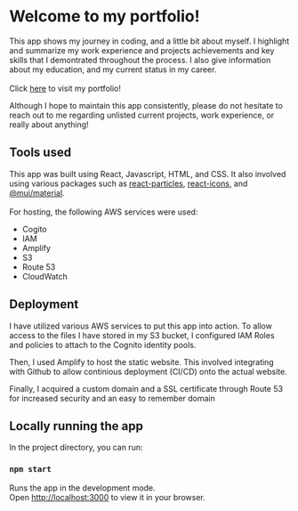 # Welcome to my portfolio!

This app shows my journey in coding, and a little bit about myself. I highlight and summarize my work experience and projects achievements and key skills that I demontrated throughout the process. I also give information about my education, and my current status in my career. 
\
\
Click [here](https://www.portofaditya.com/) to visit my portfolio!

Although I hope to maintain this app consistently, please do not hesitate to reach out to me regarding unlisted current projects, work experience, or really about anything! 

## Tools used

This app was built using React, Javascript, HTML, and CSS. It also involved using various packages such as [react-particles](https://www.npmjs.com/package/react-particles), [react-icons](https://www.npmjs.com/package/react-icons), and [@mui/material](https://www.npmjs.com/package/@mui/material). 
\
\
For hosting, the following AWS services were used:
- Cogito
- IAM
- Amplify
- S3
- Route 53
- CloudWatch

## Deployment

I have utilized various AWS services to put this app into action. To allow access to the files I have stored in my S3 bucket, I configured IAM Roles and policies to attach to the Cognito identity pools. 

Then, I used Amplify to host the static website. This involved integrating with Github to allow continious deployment (CI/CD) onto the actual website. 

Finally, I acquired a custom domain and a SSL certificate through Route 53 for increased security and an easy to remember domain

## Locally running the app

In the project directory, you can run:

### `npm start`

Runs the app in the development mode.\
Open [http://localhost:3000](http://localhost:3000) to view it in your browser. 